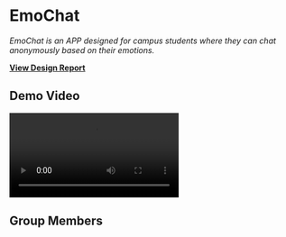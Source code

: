 # EmoChat
*EmoChat is an APP designed for campus students where they can chat anonymously based on their emotions.*  

<a class="button fork" href="./design_report/"><strong>View Design Report</strong></a>

## Demo Video

<video controls>
<source src="./demo_video.mp4" type="video/mp4">
<p>Your browser doesn't support HTML5 video. Here is a <a href="./demo_video.mp4">link to the video</a> instead.</p>
</video>

## Group Members


